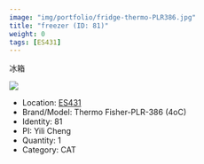 ```yaml
---
image: "img/portfolio/fridge-thermo-PLR386.jpg"
title: "freezer (ID: 81)"
weight: 0
tags: [ES431]
---
```


冰箱

<!--more-->

![](../../img/portfolio/fridge-thermo-PLR386.jpg)

- Location: [ES431](../../tags/ES431)
- Brand/Model: Thermo Fisher-PLR-386 (4oC)
- Identity: 81
- PI: Yili Cheng
- Quantity: 1
- Category: CAT






